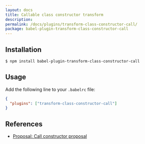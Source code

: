 ```yaml
---
layout: docs
title: Callable class constructor transform
description:
permalink: /docs/plugins/transform-class-constructor-call/
package: babel-plugin-transform-class-constructor-call
---
```


## Installation

```sh
$ npm install babel-plugin-transform-class-constructor-call
```

## Usage

Add the following line to your `.babelrc` file:

```json
{
  "plugins": ["transform-class-constructor-call"]
}
```
## References

* [Proposal: Call constructor proposal](https://github.com/tc39/ecma262/blob/master/workingdocs/callconstructor.md)
